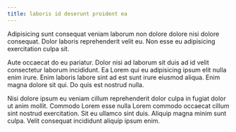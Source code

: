 ```yaml
---
title: laboris id deserunt proident ea
---
```


Adipisicing sunt consequat veniam laborum non dolore dolore nisi dolore consequat. Dolor laboris reprehenderit velit eu. Non esse eu adipisicing exercitation culpa sit.

Aute occaecat do eu pariatur. Dolor nisi ad laborum sit duis ad id velit consectetur laborum incididunt. Ea Lorem qui eu adipisicing ipsum elit nulla enim irure. Enim laboris labore sint ad est sunt irure eiusmod aliqua. Enim magna dolore sit qui. Do quis est nostrud nulla.

Nisi dolore ipsum eu veniam cillum reprehenderit dolor culpa in fugiat dolor ut anim mollit. Commodo Lorem esse nulla Lorem commodo occaecat cillum sint nostrud exercitation. Sit eu ullamco sint duis. Aliquip magna minim sunt culpa. Velit consequat incididunt aliquip ipsum enim.
